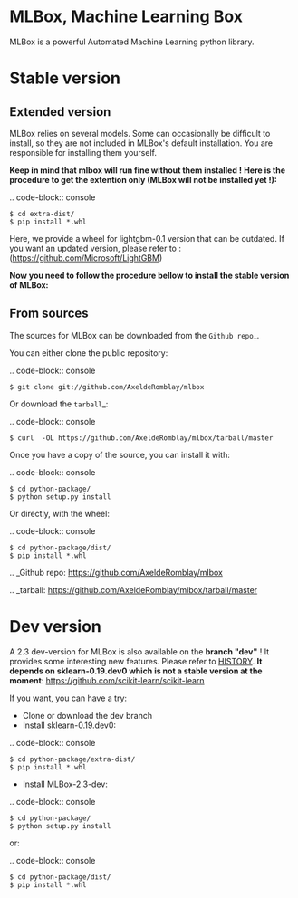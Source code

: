 MLBox, Machine Learning Box
===========================

MLBox is a powerful Automated Machine Learning python library. 


Stable version
==============


Extended version
----------------

MLBox relies on several models. Some can occasionally be difficult to install, so they are not included in MLBox's default installation. You are responsible for installing them yourself. 

__Keep in mind that mlbox will run fine without them installed !__
__Here is the procedure to get the extention only (MLBox will not be installed yet !):__

.. code-block:: console

    $ cd extra-dist/
    $ pip install *.whl


Here, we provide a wheel for lightgbm-0.1 version that can be outdated. If you want an updated version, please refer to : (https://github.com/Microsoft/LightGBM)
 
__Now you need to follow the procedure bellow to install the stable version of MLBox:__


From sources
------------

The sources for MLBox can be downloaded from the `Github repo`_.

You can either clone the public repository:

.. code-block:: console

    $ git clone git://github.com/AxeldeRomblay/mlbox

Or download the `tarball`_:

.. code-block:: console

    $ curl  -OL https://github.com/AxeldeRomblay/mlbox/tarball/master


Once you have a copy of the source, you can install it with:

.. code-block:: console

    $ cd python-package/
    $ python setup.py install

Or directly, with the wheel:

.. code-block:: console

    $ cd python-package/dist/
    $ pip install *.whl


.. _Github repo: https://github.com/AxeldeRomblay/mlbox

.. _tarball: https://github.com/AxeldeRomblay/mlbox/tarball/master



Dev version
===========


A 2.3 dev-version for MLBox is also available on the __branch "dev"__ ! It provides some interesting new features. Please refer to [HISTORY](https://github.com/AxeldeRomblay/MLBox/blob/master/HISTORY.rst). __It depends on sklearn-0.19.dev0 which is not a stable version at the moment__: https://github.com/scikit-learn/scikit-learn

If you want, you can have a try: 

* Clone or download the dev branch
* Install sklearn-0.19.dev0: 

.. code-block:: console

    $ cd python-package/extra-dist/
    $ pip install *.whl

* Install MLBox-2.3-dev: 

.. code-block:: console

    $ cd python-package/
    $ python setup.py install 

or:

.. code-block:: console

    $ cd python-package/dist/
    $ pip install *.whl



